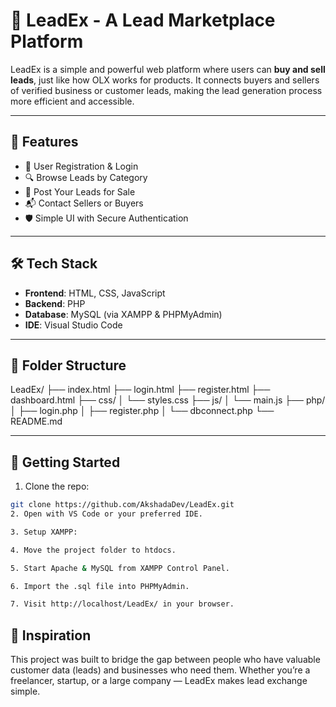 # 💼 LeadEx - A Lead Marketplace Platform

LeadEx is a simple and powerful web platform where users can **buy and sell leads**, just like how OLX works for products. It connects buyers and sellers of verified business or customer leads, making the lead generation process more efficient and accessible.

---

## 🌟 Features

- 🧾 User Registration & Login  
- 🔍 Browse Leads by Category  
- 💼 Post Your Leads for Sale  
- 📬 Contact Sellers or Buyers  
- 🛡️ Simple UI with Secure Authentication  

---

## 🛠 Tech Stack

- **Frontend**: HTML, CSS, JavaScript  
- **Backend**: PHP  
- **Database**: MySQL (via XAMPP & PHPMyAdmin)  
- **IDE**: Visual Studio Code  

---

## 📁 Folder Structure

LeadEx/ ├── index.html ├── login.html ├── register.html ├── dashboard.html ├── css/ │ └── styles.css ├── js/ │ └── main.js ├── php/ │ ├── login.php │ ├── register.php │ └── dbconnect.php └── README.md

---

## 🚀 Getting Started

1. Clone the repo:
```bash
git clone https://github.com/AkshadaDev/LeadEx.git
2. Open with VS Code or your preferred IDE.

3. Setup XAMPP:

4. Move the project folder to htdocs.

5. Start Apache & MySQL from XAMPP Control Panel.

6. Import the .sql file into PHPMyAdmin.

7. Visit http://localhost/LeadEx/ in your browser.
```
## 🧠 Inspiration
This project was built to bridge the gap between people who have valuable customer data (leads) and businesses who need them. Whether you’re a freelancer, startup, or a large company — LeadEx makes lead exchange simple.
